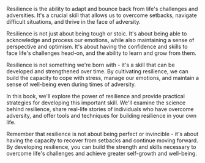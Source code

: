 
Resilience is the ability to adapt and bounce back from life's challenges and adversities. It's a crucial skill that allows us to overcome setbacks, navigate difficult situations, and thrive in the face of adversity.

Resilience is not just about being tough or stoic. It's about being able to acknowledge and process our emotions, while also maintaining a sense of perspective and optimism. It's about having the confidence and skills to face life's challenges head-on, and the ability to learn and grow from them.

Resilience is not something we're born with - it's a skill that can be developed and strengthened over time. By cultivating resilience, we can build the capacity to cope with stress, manage our emotions, and maintain a sense of well-being even during times of adversity.

In this book, we'll explore the power of resilience and provide practical strategies for developing this important skill. We'll examine the science behind resilience, share real-life stories of individuals who have overcome adversity, and offer tools and techniques for building resilience in your own life.

Remember that resilience is not about being perfect or invincible - it's about having the capacity to recover from setbacks and continue moving forward. By developing resilience, you can build the strength and skills necessary to overcome life's challenges and achieve greater self-growth and well-being.

